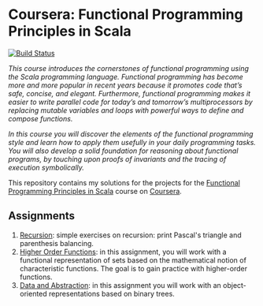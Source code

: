 Coursera: Functional Programming Principles in Scala
====================================================

[![Build Status](https://travis-ci.org/drolando/scala-coursera.svg?branch=master)](https://travis-ci.org/drolando/scala-coursera)

*This course introduces the cornerstones of functional programming using the Scala programming language. Functional
programming has become more and more popular in recent years because it promotes code that’s safe, concise, and elegant.
Furthermore, functional programming makes it easier to write parallel code for today’s and tomorrow’s multiprocessors
by replacing mutable variables and loops with powerful ways to define and compose functions.*

*In this course you will discover the elements of the functional programming style and learn how to apply them usefully
in your daily programming tasks. You will also develop a solid foundation for reasoning about functional programs,
by touching upon proofs of invariants and the tracing of execution symbolically.*

This repository contains my solutions for the projects for the
[Functional Programming Principles in Scala](https://www.coursera.org/course/progfun1) course on
[Coursera](https://www.coursera.org/).

## Assignments
1. [Recursion](https://github.com/drolando/scala-coursera/tree/master/recfun): simple exercises on recursion: print Pascal's triangle and parenthesis balancing.
2. [Higher Order Functions](https://github.com/drolando/scala-coursera/tree/master/funsets): in this assignment, you will work with a functional representation of sets based on the mathematical notion of characteristic functions. The goal is to gain practice with higher-order functions.
3. [Data and Abstraction](https://github.com/drolando/scala-coursera/tree/master/objsets): in this assignment you will work with an object-oriented representations based on binary trees.
